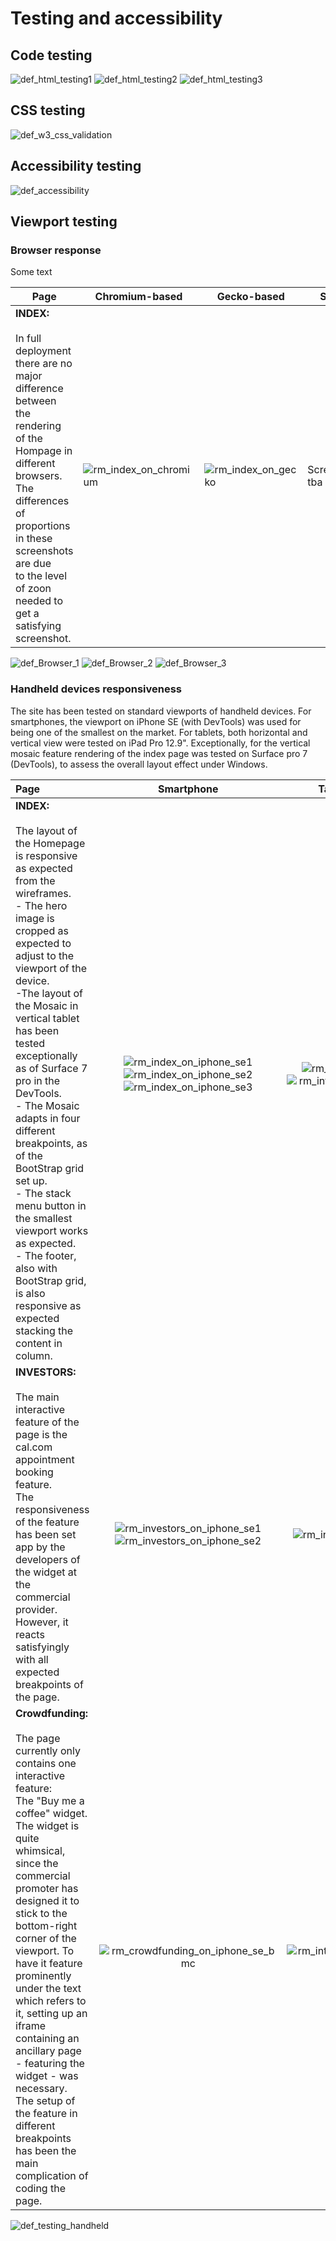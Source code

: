 # Testing and accessibility

## Code testing

![def_html_testing1](assets/images/def_html_testing1.PNG)
![def_html_testing2](assets/images/def_html_testing2.PNG)
![def_html_testing3](assets/images/def_html_testing3.PNG)

## CSS testing

![def_w3_css_validation](assets/images/def_w3_css_validation.PNG)

## Accessibility testing

![def_accessibility](assets/images/def_accessibility.PNG)

## Viewport testing

### Browser response

Some text

|Page|Chromium-based|Gecko-based|Safari|
|----|--------------|-----------|------|
|**INDEX:**<br><br>In full deployment there are no major difference <br>between the rendering of the Hompage in different browsers.<br>The differences of proportions in these screenshots are due <br>to the level of zoon needed to get a satisfying screenshot.|![rm_index_on_chromium](assets/images/rm_index_on_chromium.png)|![rm_index_on_gecko](assets/images/rm_index_on_gecko.png)|Screenshot tba|

![def_Browser_1](assets/images/def_Browser_1.PNG)
![def_Browser_2](assets/images/def_Browser_2.PNG)
![def_Browser_3](assets/images/def_Browser_3.PNG)

### Handheld devices responsiveness

The site has been tested on standard viewports of handheld devices. For smartphones, the viewport on iPhone SE (with DevTools) was used for being one of the smallest on the market. For tablets, both horizontal and vertical view were tested on iPad Pro 12.9". Exceptionally, for the vertical mosaic feature rendering of the index page was tested on Surface pro 7 (DevTools), to assess the overall layout effect under Windows.

|Page|Smartphone|Tablet horizontal|Tablet vertical|
|:---|:--------:|:---------------:|:-------------:|
|**INDEX:**<BR><BR>The layout of the Homepage is responsive as expected from the wireframes.<br> - The hero image is cropped as expected to adjust to the viewport of the device.<br>-The layout of the Mosaic in vertical tablet has been tested exceptionally as of Surface 7 pro in the DevTools.<br> - The Mosaic adapts in four different breakpoints, as of the BootStrap grid set up. <br> - The stack menu button in the smallest viewport works as expected.<br>- The footer, also with BootStrap grid, is also responsive as expected<br> stacking the content in column.|![rm_index_on_iphone_se1](assets/images/rm_index_on_iphone_se1.png)<br>![rm_index_on_iphone_se2](assets/images/rm_index_on_iphone_se2.png)<br>![rm_index_on_iphone_se3](assets/images/rm_index_on_iphone_se3.png)<br><br>|![rm_int_ipad_hor_index](assets/images/rm_int_ipad_hor_index.jpg)<br>![rm_int_ipad_hor_index_mosaic](assets/images/rm_int_ipad_hor_index_mosaic.jpg)|!![rm_int_ipad_ver_index](assets/images/rm_int_ipad_ver_index.jpg)<br>![rm_int_surfacepro7_ver_index_mosaic](assets/images/rm_int_surfacepro7_ver_index_mosaic.png)|
|**INVESTORS:**<BR><BR>The main interactive feature of the page is the cal.com appointment booking feature. <br>The responsiveness of the feature has been set app by the developers of the widget at the <br>commercial provider. However, it reacts satisfyingly with all expected breakpoints of the page.|![rm_investors_on_iphone_se1](assets/images/rm_investors_on_iphone_se1.png)<br>![rm_investors_on_iphone_se2](assets/images/rm_investors_on_iphone_se2.png)|![rm_int_ipad_hor_investors](assets/images/rm_int_ipad_hor_investors.jpg)|![rm_int_ipad_ver_investors](assets/images/rm_int_ipad_ver_investors.jpg)|
|**Crowdfunding:**<br><br>The page currently only contains one interactive feature:<br> The "Buy me a coffee" widget. The widget is quite whimsical, <br>since the commercial promoter has designed it to stick to the <br>bottom-right corner of the viewport. To have it feature prominently <br>under the text which refers to it, setting up an iframe containing an <br>ancillary page - featuring the widget - was necessary. <br>The setup of the feature in different breakpoints has been the main complication of coding the page.|![rm_crowdfunding_on_iphone_se_bmc](assets/images/rm_crowdfunding_on_iphone_se_bmc.png)|![rm_int_ipad_hor_crowdfunding](assets/images/rm_int_ipad_hor_crowdfunding.jpg)|![rm_int_ipad_ver_crowdfunding](assets/images/rm_int_ipad_ver_crowdfunding.jpg)|


![def_testing_handheld](assets/images/def_testing_handheld.PNG)

